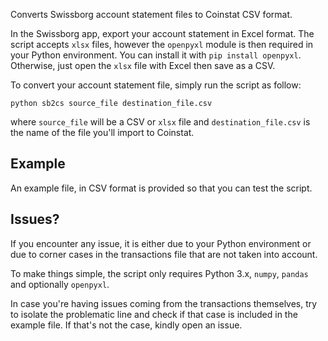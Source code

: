 Converts Swissborg account statement files to Coinstat CSV format.

In the Swissborg app, export your account statement in Excel format. The script accepts `xlsx` files, however the `openpyxl` module is then required in your Python environment. You can install it with `pip install openpyxl`. Otherwise, just open the `xlsx` file with Excel  then save as a CSV.

To convert your account statement file, simply run the script as follow:

```
python sb2cs source_file destination_file.csv
```

where `source_file` will be a CSV or `xlsx` file and `destination_file.csv` is the name of the file you'll import to Coinstat.

## Example
An example file, in CSV format is provided so that you can test the script.

## Issues?
If you encounter any issue, it is either due to your Python environment or due to corner cases in the transactions file that are not taken into account.

To make things simple, the script only requires Python 3.x, `numpy`, `pandas` and optionally `openpyxl`.

In case you're having issues coming from the transactions themselves, try to isolate the problematic line and check if that case is included in the example file. If that's not the case, kindly open an issue.
